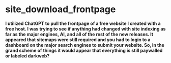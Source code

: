 # site_download_frontpage
<!-- This is to extract only text and other symbols that may be anomalous but not code tags
This is to extract only text and other symbols that may be anomalous but not code tags - manually enter URL - it is because of the hassle of search engines needing you to use their webmaster tools and sitemap.xml still today -- ChatGPT does not let you index and expose your website for searching by other people on the free tier -->
**I utilized ChatGPT to pull the frontpage of a free website I created with a free host. I was trying to see if anything had changed with site indexing as far as the major engines, AI, and all of the rest of the new releases. It appeared that sitemaps were still required and you had to login to a dashboard on the major search engines to submit your website. So, in the grand scheme of things it would appear that everything is still paywalled or labeled darkweb?**
